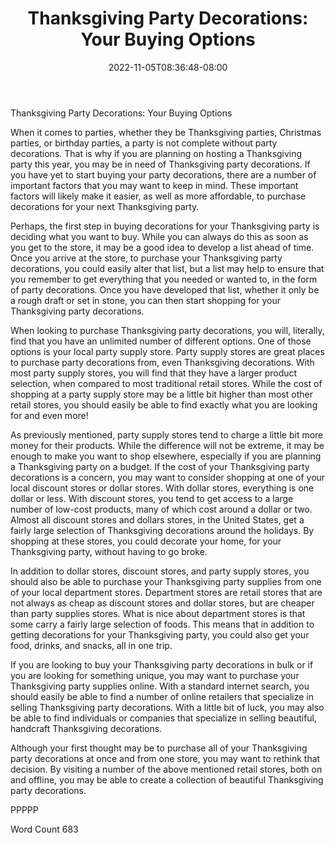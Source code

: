 ﻿---
title: "Thanksgiving Party Decorations:  Your Buying Options"
date: 2022-11-05T08:36:48-08:00
description: "Thanksgiving Party Articles Tips for Web Success"
featured_image: "/images/Thanksgiving Party Articles.jpg"
tags: ["Thanksgiving Party Articles"]
---

Thanksgiving Party Decorations:  Your Buying Options

When it comes to parties, whether they be Thanksgiving parties, Christmas parties, or birthday parties, a party is not complete without party decorations. That is why if you are planning on hosting a Thanksgiving party this year, you may be in need of Thanksgiving party decorations.  If you have yet to start buying your party decorations, there are a number of important factors that you may want to keep in mind. These important factors will likely make it easier, as well as more affordable, to purchase decorations for your next Thanksgiving party.

Perhaps, the first step in buying decorations for your Thanksgiving party is deciding what you want to buy. While you can always do this as soon as you get to the store, it may be a good idea to develop a list ahead of time. Once you arrive at the store, to purchase your Thanksgiving party decorations, you could easily alter that list, but a list may help to ensure that you remember to get everything that you needed or wanted to, in the form of party decorations.  Once you have developed that list, whether it only be a rough draft or set in stone, you can then start shopping for your Thanksgiving party decorations.

When looking to purchase Thanksgiving party decorations, you will, literally, find that you have an unlimited number of different options.  One of those options is your local party supply store.  Party supply stores are great places to purchase party decorations from, even Thanksgiving decorations. With most party supply stores, you will find that they have a larger product selection, when compared to most traditional retail stores. While the cost of shopping at a party supply store may be a little bit higher than most other retail stores, you should easily be able to find exactly what you are looking for and even more!

As previously mentioned, party supply stores tend to charge a little bit more money for their products.  While the difference will not be extreme, it may be enough to make you want to shop elsewhere, especially if you are planning a Thanksgiving party on a budget.  If the cost of your Thanksgiving party decorations is a concern, you may want to consider shopping at one of your local discount stores or dollar stores.  With dollar stores, everything is one dollar or less. With discount stores, you tend to get access to a large number of low-cost products, many of which cost around a dollar or two.  Almost all discount stores and dollars stores, in the United States, get a fairly large selection of Thanksgiving decorations around the holidays.  By shopping at these stores, you could decorate your home, for your Thanksgiving party, without having to go broke.

In addition to dollar stores, discount stores, and party supply stores, you should also be able to purchase your Thanksgiving party supplies from one of your local department stores. Department stores are retail stores that are not always as cheap as discount stores and dollar stores, but are cheaper than party supplies stores. What is nice about department stores is that some carry a fairly large selection of foods.  This means that in addition to getting decorations for your Thanksgiving party, you could also get your food, drinks, and snacks, all in one trip.

If you are looking to buy your Thanksgiving party decorations in bulk or if you are looking for something unique, you may want to purchase your Thanksgiving party supplies online.  With a standard internet search, you should easily be able to find a number of online retailers that specialize in selling Thanksgiving party decorations. With a little bit of luck, you may also be able to find individuals or companies that specialize in selling beautiful, handcraft Thanksgiving decorations.

Although your first thought may be to purchase all of your Thanksgiving party decorations at once and from one store, you may want to rethink that decision.  By visiting a number of the above mentioned retail stores, both on and offline, you may be able to create a collection of beautiful Thanksgiving party decorations.

PPPPP

Word Count 683

